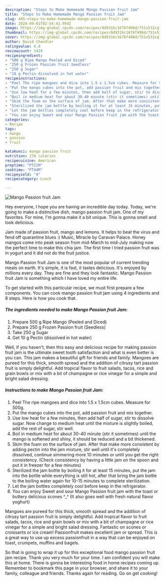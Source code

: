 ```yaml
---
description: "Steps to Make Homemade Mango Passion fruit Jam"
title: "Steps to Make Homemade Mango Passion fruit Jam"
slug: 445-steps-to-make-homemade-mango-passion-fruit-jam
date: 2020-09-01T02:54:43.954Z
image: https://img-global.cpcdn.com/recipes/0d9316c1678f498d/751x532cq70/mango-passion-fruit-jam-recipe-main-photo.jpg
thumbnail: https://img-global.cpcdn.com/recipes/0d9316c1678f498d/751x532cq70/mango-passion-fruit-jam-recipe-main-photo.jpg
cover: https://img-global.cpcdn.com/recipes/0d9316c1678f498d/751x532cq70/mango-passion-fruit-jam-recipe-main-photo.jpg
author: David Chandler
ratingvalue: 4.8
reviewcount: 1429
recipeingredient:
- "500 g Ripe Mango Peeled and Diced"
- "250 g Frozen Passion fruit Seedless"
- "250 g Sugar"
- "10 g Pectin dissolved in hot water"
recipeinstructions:
- "Peel The ripe mangoes and dice into 1.5 x 1.5cm cubes. Measure for 500g."
- "Put the mango cubes into the pot, add passion fruit and mix together."
- "Use low heat for a few minutes, then add half of sugar, stir to dissolve sugar. Now change to medium heat until the mixture is slightly boiled, add the rest of sugar, stir well."
- "Boil in medium heat for about 30-40 minute (stir it sometimes) until the mango is softened and shiny, it should be reduced and a bit thickened."
- "Skim the foam on the surface of jam. After that make more consistent by adding pectin into the jam mixture, stir well until it&#39;s completely dissolved, continue simmering more 10 minutes or until you get the right consistency. (Check consistency by having a little jam on the spoon and put it in freezer for a few minutes)"
- "Sterilized the jam bottle by boiling it for at least 15 minutes, put the jam into the bottle while everything is still hot, after that bring the jam bottle to the boiling water again for 10-15 minutes to complete sterilization."
- "Let the jam bottles completely cool before keep in the refrigerator."
- "You can enjoy Sweet and sour Mango Passion fruit jam with the toast or buttery delicious scones ^_^ (It also goes well with fresh natural flavor yoghurt)"
categories:
- Recipe
tags:
- mango
- passion
- fruit

katakunci: mango passion fruit 
nutrition: 270 calories
recipecuisine: American
preptime: "PT21M"
cooktime: "PT44M"
recipeyield: "4"
recipecategory: Lunch

---
```



![Mango Passion fruit Jam](https://img-global.cpcdn.com/recipes/0d9316c1678f498d/751x532cq70/mango-passion-fruit-jam-recipe-main-photo.jpg)

Hey everyone, I hope you are having an incredible day today. Today, we're going to make a distinctive dish, mango passion fruit jam. One of my favorites. For mine, I'm gonna make it a bit unique. This is gonna smell and look delicious.

Jam made of passion fruit, mango and lemons. It helps to beat the virus and fend off quarantine blues :) Music, Miracle by Caravan Palace. Honey mangos come into peak season from mid-March to mid-July making now the perfect time to make this chia jam. The first time I tried passion fruit was in yogurt and it did not do the fruit justice.

Mango Passion fruit Jam is one of the most popular of current trending meals on earth. It's simple, it is fast, it tastes delicious. It's enjoyed by millions every day. They are fine and they look fantastic. Mango Passion fruit Jam is something which I have loved my entire life.


To get started with this particular recipe, we must first prepare a few components. You can cook mango passion fruit jam using 4 ingredients and 8 steps. Here is how you cook that.

<!--inarticleads1-->

##### The ingredients needed to make Mango Passion fruit Jam:

1. Prepare 500 g Ripe Mango (Peeled and Diced)
1. Prepare 250 g Frozen Passion fruit (Seedless)
1. Take 250 g Sugar
1. Get 10 g Pectin (dissolved in hot water)


Well, if you haven&#39;t, then this easy and delicious recipe for making passion fruit jam is the ultimate sweet tooth satisfaction and what is even better is you can. This jam makes a beautiful gift for friends and family. Mangoes are pureed for this thick, smooth spread and the addition of citrusy tart passion fruit is simply delightful. Add tropical flavor to fruit salads, tacos, rice and grain bowls or mix with a bit of champagne or rice vinegar for a simple and bright salad dressing. 

<!--inarticleads2-->

##### Instructions to make Mango Passion fruit Jam:

1. Peel The ripe mangoes and dice into 1.5 x 1.5cm cubes. Measure for 500g.
1. Put the mango cubes into the pot, add passion fruit and mix together.
1. Use low heat for a few minutes, then add half of sugar, stir to dissolve sugar. Now change to medium heat until the mixture is slightly boiled, add the rest of sugar, stir well.
1. Boil in medium heat for about 30-40 minute (stir it sometimes) until the mango is softened and shiny, it should be reduced and a bit thickened.
1. Skim the foam on the surface of jam. After that make more consistent by adding pectin into the jam mixture, stir well until it&#39;s completely dissolved, continue simmering more 10 minutes or until you get the right consistency. (Check consistency by having a little jam on the spoon and put it in freezer for a few minutes)
1. Sterilized the jam bottle by boiling it for at least 15 minutes, put the jam into the bottle while everything is still hot, after that bring the jam bottle to the boiling water again for 10-15 minutes to complete sterilization.
1. Let the jam bottles completely cool before keep in the refrigerator.
1. You can enjoy Sweet and sour Mango Passion fruit jam with the toast or buttery delicious scones ^_^ (It also goes well with fresh natural flavor yoghurt)


Mangoes are pureed for this thick, smooth spread and the addition of citrusy tart passion fruit is simply delightful. Add tropical flavor to fruit salads, tacos, rice and grain bowls or mix with a bit of champagne or rice vinegar for a simple and bright salad dressing. Fantastic on scones or croissants or ice cream! Passionfruit makes excellent jam or spread. This is a great way to use up excess passionfruit in a way that can be enjoyed on toast, crumpets, muffins and bagels. 

So that is going to wrap it up for this exceptional food mango passion fruit jam recipe. Thank you very much for your time. I am confident you will make this at home. There is gonna be interesting food in home recipes coming up. Remember to bookmark this page in your browser, and share it to your family, colleague and friends. Thanks again for reading. Go on get cooking!
